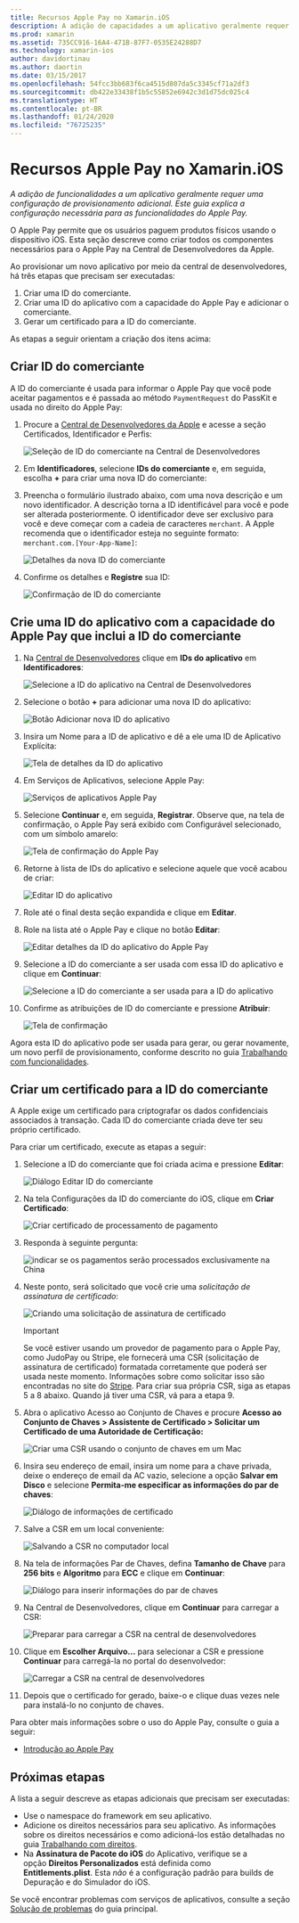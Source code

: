 ```yaml
---
title: Recursos Apple Pay no Xamarin.iOS
description: A adição de capacidades a um aplicativo geralmente requer uma configuração de provisionamento adicional. Este guia explica a configuração necessária para as funcionalidades do Apple Pay.
ms.prod: xamarin
ms.assetid: 735CC916-16A4-471B-87F7-0535E24288D7
ms.technology: xamarin-ios
author: davidortinau
ms.author: daortin
ms.date: 03/15/2017
ms.openlocfilehash: 54fcc3bb683f6ca4515d807da5c3345cf71a2df3
ms.sourcegitcommit: db422e33438f1b5c55852e6942c3d1d75dc025c4
ms.translationtype: HT
ms.contentlocale: pt-BR
ms.lasthandoff: 01/24/2020
ms.locfileid: "76725235"
---
```

# <a name="apple-pay-capabilities-in-xamarinios"></a>Recursos Apple Pay no Xamarin.iOS

_A adição de funcionalidades a um aplicativo geralmente requer uma configuração de provisionamento adicional. Este guia explica a configuração necessária para as funcionalidades do Apple Pay._

O Apple Pay permite que os usuários paguem produtos físicos usando o dispositivo iOS. Esta seção descreve como criar todos os componentes necessários para o Apple Pay na Central de Desenvolvedores da Apple.

Ao provisionar um novo aplicativo por meio da central de desenvolvedores, há três etapas que precisam ser executadas:

1. Criar uma ID do comerciante.
2. Criar uma ID do aplicativo com a capacidade do Apple Pay e adicionar o comerciante.
3. Gerar um certificado para a ID do comerciante.

As etapas a seguir orientam a criação dos itens acima:

<a name="merchantid" />

## <a name="create-merchant-id"></a>Criar ID do comerciante

A ID do comerciante é usada para informar o Apple Pay que você pode aceitar pagamentos e é passada ao método `PaymentRequest` do PassKit e usada no direito do Apple Pay:

1. Procure a [Central de Desenvolvedores da Apple](https://developer.apple.com/account/) e acesse a seção Certificados, Identificador e Perfis:

    ![Seleção de ID do comerciante na Central de Desenvolvedores](apple-pay-capabilities-images/image57.png)

2. Em **Identificadores**, selecione **IDs do comerciante** e, em seguida, escolha **+** para criar uma nova ID do comerciante:  

3. Preencha o formulário ilustrado abaixo, com uma nova descrição e um novo identificador. A descrição torna a ID identificável para você e pode ser alterada posteriormente. O identificador deve ser exclusivo para você e deve começar com a cadeia de caracteres `merchant`. A Apple recomenda que o identificador esteja no seguinte formato: `merchant.com.[Your-App-Name]`:

    ![Detalhes da nova ID do comerciante](apple-pay-capabilities-images/image58.png)

4. Confirme os detalhes e **Registre** sua ID: 

    ![Confirmação de ID do comerciante](apple-pay-capabilities-images/image59.png)

<a name="appid" />

## <a name="create-an-app-id-with-the-apple-pay-capability-that-includes-the-merchant-id"></a>Crie uma ID do aplicativo com a capacidade do Apple Pay que inclui a ID do comerciante

1. Na [Central de Desenvolvedores](https://developer.apple.com/account/) clique em **IDs do aplicativo** em **Identificadores**:

    ![Selecione a ID do aplicativo na Central de Desenvolvedores](apple-pay-capabilities-images/image6.png)

2. Selecione o botão **+** para adicionar uma nova ID do aplicativo:

    ![Botão Adicionar nova ID do aplicativo](apple-pay-capabilities-images/image27.png)

3. Insira um Nome para a ID de aplicativo e dê a ele uma ID de Aplicativo Explícita:    

    ![Tela de detalhes da ID do aplicativo](apple-pay-capabilities-images/image35.png)

4. Em Serviços de Aplicativos, selecione Apple Pay:    

    ![Serviços de aplicativos Apple Pay](apple-pay-capabilities-images/image36.png)

5. Selecione **Continuar** e, em seguida, **Registrar**. Observe que, na tela de confirmação, o Apple Pay será exibido com Configurável selecionado, com um símbolo amarelo:

    ![Tela de confirmação do Apple Pay](apple-pay-capabilities-images/image37.png)

6. Retorne à lista de IDs do aplicativo e selecione aquele que você acabou de criar:  

    ![Editar ID do aplicativo](apple-pay-capabilities-images/image38.png)

7. Role até o final desta seção expandida e clique em **Editar**.
8. Role na lista até o Apple Pay e clique no botão **Editar**:  

    ![Editar detalhes da ID do aplicativo do Apple Pay](apple-pay-capabilities-images/image39.png)

9. Selecione a ID do comerciante a ser usada com essa ID do aplicativo e clique em **Continuar**:  

    ![Selecione a ID do comerciante a ser usada para a ID do aplicativo](apple-pay-capabilities-images/image40.png)

10. Confirme as atribuições de ID do comerciante e pressione **Atribuir**:  

    ![Tela de confirmação](apple-pay-capabilities-images/image41.png)

Agora esta ID do aplicativo pode ser usada para gerar, ou gerar novamente, um novo perfil de provisionamento, conforme descrito no guia [Trabalhando com funcionalidades](~/ios/deploy-test/provisioning/capabilities/index.md).

<a name="certificate" />

## <a name="create-a-certificate-for-your-merchant-id"></a>Criar um certificado para a ID do comerciante

A Apple exige um certificado para criptografar os dados confidenciais associados à transação. Cada ID do comerciante criada deve ter seu próprio certificado.

Para criar um certificado, execute as etapas a seguir:

1. Selecione a ID do comerciante que foi criada acima e pressione **Editar**:

    ![Diálogo Editar ID do comerciante](apple-pay-capabilities-images/image42.png)

2. Na tela Configurações da ID do comerciante do iOS, clique em **Criar Certificado**:

    ![Criar certificado de processamento de pagamento](apple-pay-capabilities-images/image43.png)

3. Responda à seguinte pergunta:

    ![indicar se os pagamentos serão processados exclusivamente na China](apple-pay-capabilities-images/image44.png)

4. Neste ponto, será solicitado que você crie uma _solicitação de assinatura de certificado_:

    ![Criando uma solicitação de assinatura de certificado](apple-pay-capabilities-images/image45.png)

    > [!IMPORTANT]
    > Se você estiver usando um provedor de pagamento para o Apple Pay, como JudoPay ou Stripe, ele fornecerá uma CSR (solicitação de assinatura de certificado) formatada corretamente que poderá ser usada neste momento. Informações sobre como solicitar isso são encontradas no site do [Stripe](https://stripe.com/docs/apple-pay/apps#csr). Para criar sua própria CSR, siga as etapas 5 a 8 abaixo. Quando já tiver uma CSR, vá para a etapa 9.

5. Abra o aplicativo Acesso ao Conjunto de Chaves e procure **Acesso ao Conjunto de Chaves > Assistente de Certificado > Solicitar um Certificado de uma Autoridade de Certificação:**

     ![Criar uma CSR usando o conjunto de chaves em um Mac](apple-pay-capabilities-images/image46.png)

6. Insira seu endereço de email, insira um nome para a chave privada, deixe o endereço de email da AC vazio, selecione a opção **Salvar em Disco** e selecione **Permita-me especificar as informações do par de chaves**:

     ![Diálogo de informações de certificado](apple-pay-capabilities-images/image47.png)

7. Salve a CSR em um local conveniente:

     ![Salvando a CSR no computador local](apple-pay-capabilities-images/image48.png)

8. Na tela de informações Par de Chaves, defina **Tamanho de Chave** para **256 bits** e **Algoritmo** para **ECC** e clique em **Continuar**:

     ![Diálogo para inserir informações do par de chaves](apple-pay-capabilities-images/image49.png)

9. Na Central de Desenvolvedores, clique em **Continuar** para carregar a CSR:

     ![Preparar para carregar a CSR na central de desenvolvedores](apple-pay-capabilities-images/image50.png)

10. Clique em **Escolher Arquivo...** para selecionar a CSR e pressione **Continuar** para carregá-la no portal do desenvolvedor:

     ![Carregar a CSR na central de desenvolvedores](apple-pay-capabilities-images/image51.png)

11. Depois que o certificado for gerado, baixe-o e clique duas vezes nele para instalá-lo no conjunto de chaves.

Para obter mais informações sobre o uso do Apple Pay, consulte o guia a seguir:

* [Introdução ao Apple Pay](~/ios/platform/apple-pay.md)

## <a name="next-steps"></a>Próximas etapas

A lista a seguir descreve as etapas adicionais que precisam ser executadas:

* Use o namespace do framework em seu aplicativo.
* Adicione os direitos necessários para seu aplicativo. As informações sobre os direitos necessários e como adicioná-los estão detalhadas no guia [Trabalhando com direitos](~/ios/deploy-test/provisioning/entitlements.md).
* Na **Assinatura de Pacote do iOS** do Aplicativo, verifique se a opção **Direitos Personalizados** está definida como **Entitlements.plist**. Esta _não_ é a configuração padrão para builds de Depuração e do Simulador do iOS.

Se você encontrar problemas com serviços de aplicativos, consulte a seção [Solução de problemas](~/ios/deploy-test/provisioning/capabilities/index.md) do guia principal.
